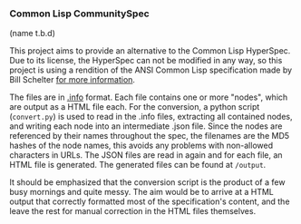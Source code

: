 ### Common Lisp CommunitySpec

(name t.b.d)

This project aims to provide an alternative to the Common Lisp HyperSpec.
Due to its license, the HyperSpec can not be modified in any way, so this project 
is using a rendition of the ANSI Common Lisp specification made by Bill Schelter [for more information](https://www.emacswiki.org/emacs/CommonLispHyperspec). 

The files are in [.info](https://www.gnu.org/software/texinfo/manual/texinfo/html_node/Info-Files.html) format. Each file contains one or more "nodes", which are output as
a HTML file each.
For the conversion, a python script (`convert.py`) is used to read in the .info files,
extracting all contained nodes, and  writing each node into an intermediate .json file.
Since the nodes are referenced by their names throughout the spec, the filenames are the MD5 hashes of the node names, this avoids any problems with non-allowed characters in URLs. 
The JSON files are read in again and for each file, an HTML file is generated.
The generated files can be found at `/output`.

It should be emphasized that the conversion script is the product of a few busy mornings and quite messy.
The aim would be to arrive at a HTML output that correctly formatted most of the specification's content, and the leave the rest for manual correction in the HTML files themselves.


